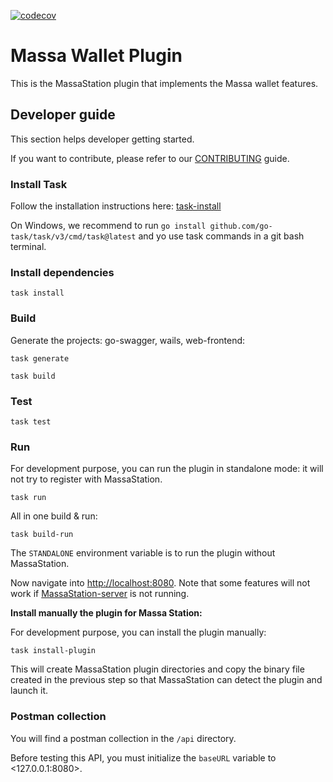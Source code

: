 [![codecov](https://codecov.io/gh/massalabs/station-massa-wallet/branch/main/graph/badge.svg?token=RZ6AN1ISEA)](https://codecov.io/gh/massalabs/station-massa-wallet)

# Massa Wallet Plugin

This is the MassaStation plugin that implements the Massa wallet features.

## Developer guide

This section helps developer getting started.

If you want to contribute, please refer to our [CONTRIBUTING](CONTRIBUTING.md) guide.

### Install Task

Follow the installation instructions here:
[task-install](https://taskfile.dev/installation/)

On Windows, we recommend to run `go install github.com/go-task/task/v3/cmd/task@latest` and yo use task commands in a git bash terminal.

### Install dependencies

```shell
task install
```

### Build

Generate the projects: go-swagger, wails, web-frontend:

```shell
task generate
```

```shell
task build
```

### Test

```shell
task test
```

### Run

For development purpose, you can run the plugin in standalone mode: it will not try to register with MassaStation.

```shell
task run
```

All in one build & run:

```shell
task build-run
```

The `STANDALONE` environment variable is to run the plugin without MassaStation.

Now navigate into <http://localhost:8080>. Note that some features will not work if
[MassaStation-server](https://github.com/massalabs/station) is not running.

**Install manually the plugin for Massa Station:**

For development purpose, you can install the plugin manually:

```shell
task install-plugin
```

This will create MassaStation plugin directories and copy the binary file created in the previous step so that
MassaStation can detect the plugin and launch it.

### Postman collection

You will find a postman collection in the `/api` directory.

Before testing this API, you must initialize the `baseURL` variable to <127.0.0.1:8080>.
